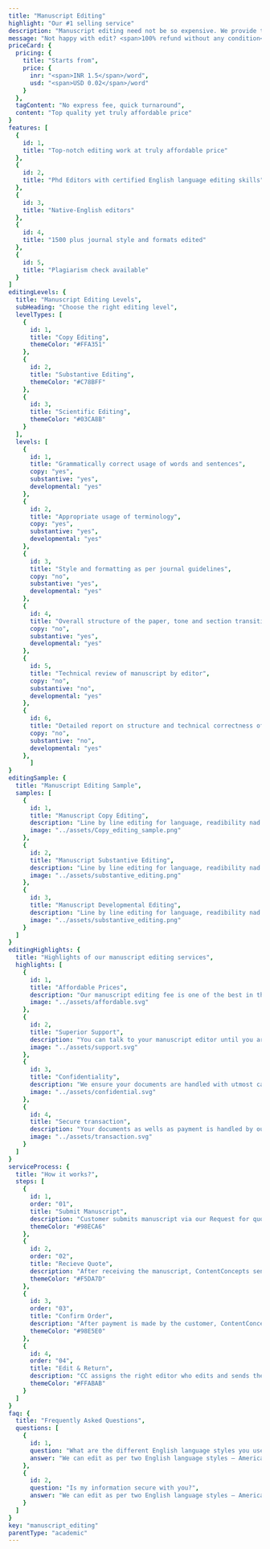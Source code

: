 ```yaml
---
title: "Manuscript Editing"
highlight: "Our #1 selling service"
description: "Manuscript editing need not be so expensive. We provide top-qualty work at really affordable price. Starting from simple copy editing to advanced editing, you can choose the level of editing that suits your budget or what your manuscript requires."
message: "Not happy with edit? <span>100% refund without any condition</span>"
priceCard: {
  pricing: {
    title: "Starts from",
    price: {
      inr: "<span>INR 1.5</span>/word",
      usd: "<span>USD 0.02</span>/word"
    }
  },
  tagContent: "No express fee, quick turnaround",
  content: "Top quality yet truly affordable price"
}
features: [
  {
    id: 1,
    title: "Top-notch editing work at truly affordable price"
  },
  {
    id: 2,
    title: "Phd Editors with certified English language editing skills"
  },
  {
    id: 3,
    title: "Native-English editors"
  },
  {
    id: 4,
    title: "1500 plus journal style and formats edited"
  },
  {
    id: 5,
    title: "Plagiarism check available"
  }
]
editingLevels: {
  title: "Manuscript Editing Levels",
  subHeading: "Choose the right editing level",
  levelTypes: [
    {
      id: 1,
      title: "Copy Editing",
      themeColor: "#FFA351"
    },
    {
      id: 2,
      title: "Substantive Editing",
      themeColor: "#C78BFF"
    },
    {
      id: 3,
      title: "Scientific Editing",
      themeColor: "#03CA8B"
    }
  ],
  levels: [
    {
      id: 1,
      title: "Grammatically correct usage of words and sentences",
      copy: "yes",
      substantive: "yes",
      developmental: "yes"
    },
    {
      id: 2,
      title: "Appropriate usage of terminology",
      copy: "yes",
      substantive: "yes",
      developmental: "yes"
    },
    {
      id: 3,
      title: "Style and formatting as per journal guidelines",
      copy: "no",
      substantive: "yes",
      developmental: "yes"
    },
    {
      id: 4,
      title: "Overall structure of the paper, tone and section transition",
      copy: "no",
      substantive: "yes",
      developmental: "yes"
    },
    {
      id: 5,
      title: "Technical review of manuscript by editor",
      copy: "no",
      substantive: "no",
      developmental: "yes"
    },
    {
      id: 6,
      title: "Detailed report on structure and technical correctness of your manuscript",
      copy: "no",
      substantive: "no",
      developmental: "yes"
    },
      ]
}
editingSample: {
  title: "Manuscript Editing Sample",
  samples: [
    {
      id: 1,
      title: "Manuscript Copy Editing",
      description: "Line by line editing for language, readibility nad technical learning improvement",
      image: "../assets/Copy_editing_sample.png"
    },
    {
      id: 2,
      title: "Manuscript Substantive Editing",
      description: "Line by line editing for language, readibility nad technical learning improvement",
      image: "../assets/substantive_editing.png"
    },
    {
      id: 3,
      title: "Manuscript Developmental Editing",
      description: "Line by line editing for language, readibility nad technical learning improvement",
      image: "../assets/substantive_editing.png"
    }
  ]
}
editingHighlights: {
  title: "Highlights of our manuscript editing services",
  highlights: [
    {
      id: 1,
      title: "Affordable Prices",
      description: "Our manuscript editing fee is one of the best in the industry for the level of quality work we offer from our trusted PhD and native English editors.",
      image: "../assets/affordable.svg"
    },
    {
      id: 2,
      title: "Superior Support",
      description: "You can talk to your manuscript editor until you are satisfied with our editing service, get your queries answered via email or chat and send your manuscript after review from journal editor for further check.",
      image: "../assets/support.svg"
    },
    {
      id: 3,
      title: "Confidentiality",
      description: "We ensure your documents are handled with utmost care. We can sign NDA if necessary.",
      image: "../assets/confidential.svg"
    },
    {
      id: 4,
      title: "Secure transaction",
      description: "Your documents as wells as payment is handled by our secure website which has passed the best level of security testing in the industry.",
      image: "../assets/transaction.svg"
    }
  ]
}
serviceProcess: {
  title: "How it works?",
  steps: [
    {
      id: 1,
      order: "01",
      title: "Submit Manuscript",
      description: "Customer submits manuscript via our Request for quote page.",
      themeColor: "#98ECA6"
    },
    {
      id: 2,
      order: "02",
      title: "Recieve Quote",
      description: "After receiving the manuscript, ContentConcepts sends price quote.",
      themeColor: "#F5DA7D"
    },
    {
      id: 3,
      order: "03",
      title: "Confirm Order",
      description: "After payment is made by the customer, ContentConcepts sends confirmation of payment.",
      themeColor: "#98E5E0"
    },
    {
      id: 4,
      order: "04",
      title: "Edit & Return",
      description: "CC assigns the right editor who edits and sends the edited document back to the customer.",
      themeColor: "#FFABAB"
    }
  ]
}
faq: {
  title: "Frequently Asked Questions",
  questions: [
    {
      id: 1,
      question: "What are the different English language styles you use while editing?",
      answer: "We can edit as per two English language styles – American English and British English. You can choose your preferred language style in the online submission form."
    },
    {
      id: 2,
      question: "Is my information secure with you?",
      answer: "We can edit as per two English language styles – American English and British English."
    }
  ]
}
key: "manuscript_editing"
parentType: "academic"
---
```

